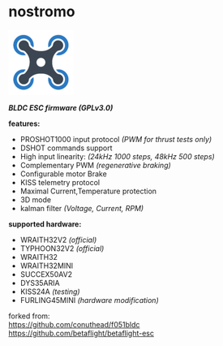 # nostromo
![quad](icon.png)

***BLDC ESC firmware (GPLv3.0)***

**features:**
  * PROSHOT1000 input protocol *(PWM for thrust tests only)*
  * DSHOT commands support
  * High input linearity:  *(24kHz 1000 steps, 48kHz 500 steps)*
  * Complementary PWM  *(regenerative braking)*
  * Configurable motor Brake
  * KISS telemetry protocol
  * Maximal Current,Temperature protection
  * 3D mode
  * kalman filter *(Voltage, Current, RPM)*

**supported hardware:**
  * WRAITH32V2  *(official)*
  * TYPHOON32V2  *(official)*
  * WRAITH32
  * WRAITH32MINI
  * SUCCEX50AV2
  * DYS35ARIA
  * KISS24A  *(testing)*
  * FURLING45MINI  *(hardware modification)*

forked from: <br/>
<https://github.com/conuthead/f051bldc> <br/>
<https://github.com/betaflight/betaflight-esc> <br/>
